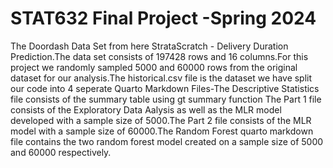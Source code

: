 # STAT632 Final Project -Spring 2024

The Doordash Data Set from here StrataScratch - Delivery Duration Prediction.The data set consists of 197428 rows and 16 
columns.For this project we randomly sampled 5000 and 60000 rows from the original dataset for our analysis.The historical.csv file is the dataset
we have split our code into 4 seperate Quarto Markdown Files-The Descriptive Statistics file consists of the summary table using gt summary function
The Part 1 file consists of the Exploratory Data Aalysis as well as the MLR model developed with a sample size of 5000.The Part 2 file consists of the
MLR model with a sample size of 60000.The Random Forest quarto markdown file contains the two random forest model created on a sample size of 5000 and
60000 respectively.
